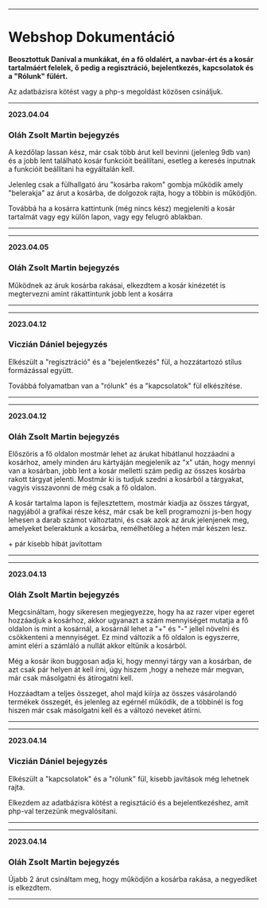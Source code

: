 ***
# Webshop Dokumentáció

**Beosztottuk Danival a munkákat, én a fő oldalért, a navbar-ért és a kosár tartalmáért felelek, ő pedig a regisztráció, bejelentkezés, kapcsolatok és a "Rólunk" fülért.**

Az adatbázisra kötést vagy a php-s megoldást közösen csináljuk.

***
**2023.04.04**
### Oláh Zsolt Martin bejegyzés 
A kezdőlap lassan kész, már csak több árut kell bevinni (jelenleg 9db van) és a jobb lent található kosár funkcióit beállítani, esetleg a keresés inputnak a funkcióit beállítani ha egyáltalán kell.

Jelenleg csak a fülhallgató áru "kosárba rakom" gombja működik amely "belerakja" az árut a kosárba, de dolgozok rajta, hogy a többin is működjön.

Továbbá ha a kosárra kattintunk (még nincs kész) megjeleníti a kosár tartalmát vagy egy külön lapon, vagy egy felugró ablakban.
***

***
**2023.04.05**
### Oláh Zsolt Martin bejegyzés 
Működnek az áruk kosárba rakásai, elkezdtem a kosár kinézetét is megtervezni amint rákattintunk jobb lent a kosárra
***

***
**2023.04.12**
### Viczián Dániel bejegyzés
Elkészült a "regisztráció" és a "bejelentkezés" fül, a hozzátartozó stílus  formázással együtt.

Továbbá folyamatban van a "rólunk" és a "kapcsolatok" fül elkészítése.
***

***
**2023.04.12**
### Oláh Zsolt Martin bejegyzés 
Előszöris a fő oldalon mostmár lehet az árukat hibátlanul hozzáadni a kosárhoz, amely minden áru kártyáján megjelenik az "x" után, hogy mennyi van a kosárban, jobb lent a kosár melletti szám pedig az összes kosárba rakott tárgyat jelenti. Mostmár ki is tudjuk szedni a kosárból a tárgyakat, vagyis visszavonni de még csak a fő oldalon.

A kosár tartalma lapon is fejlesztettem, mostmár kiadja az összes tárgyat, nagyjából a grafikai része kész, már csak be kell programozni js-ben hogy lehesen a darab számot változtatni, és csak azok az áruk jelenjenek meg, amelyeket beleraktunk a kosárba, remélhetőleg a héten már készen lesz.

\+ pár kisebb hibát javítottam
***

***
**2023.04.13**
### Oláh Zsolt Martin bejegyzés 
Megcsináltam, hogy sikeresen megjegyezze, hogy ha az razer viper egeret hozzáadjuk a kosárhoz, akkor ugyanazt a szám mennyiséget mutatja a fő oldalon is mint a kosárnál, a kosárnál lehet a "+" és "-" jellel növelni és csökkenteni a mennyiséget. Ez mind változik a fő oldalon is egyszerre, amint eléri a számláló a nullát akkor eltűnik a kosárból.

Még a kosár ikon buggosan adja ki, hogy mennyi tárgy van a kosárban, de azt csak pár helyen át kell írni, úgy hiszem ,hogy a neheze már megvan, már csak másolgatni és átírogatni kell.

Hozzáadtam a teljes összeget, ahol majd kiírja az összes vásárolandó termékek összegét, és jelenleg az egérnél működik, de a többinél is fog hiszen már csak másolgatni kell és a változó neveket átírni.
***
***
**2023.04.14**
### Viczián Dániel bejegyzés
Elkészült a "kapcsolatok" és a "rólunk" fül, kisebb javítások még lehetnek rajta.

Elkezdem az adatbázisra kötést a regisztáció és a bejelentkezéshez, amit php-val terzezünk megvalósítani.
***

***
**2023.04.14**
### Oláh Zsolt Martin bejegyzés 
Újabb 2 árut csináltam meg, hogy működjön a kosárba rakása, a negyediket is elkezdtem.
***